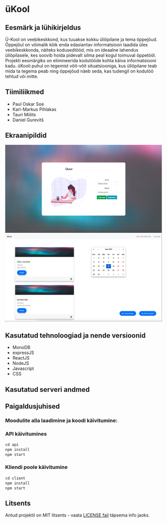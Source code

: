 # üKool

## Eesmärk ja lühikirjeldus
Ü-Kool on veebikeskkond, kus tuuakse kokku üliõpilane ja tema õppejõud. Õppejõul on võimalik kõik enda edasiantav informatsioon laadida üles veebikeskkonda, näiteks kodusedtööd, mis on ideaalne lahendus üliõpilasele, kes soovib hoida pidevalt silma peal kogul toimuval õppetööl. Projekti eesmärgiks on elimineerida kodutööde kohta käiva informatsiooni kadu. üKooli puhul on tegemist võit-võit situatsiooniga, kus üliõpilane teab mida ta tegema peab ning õppejõud näeb seda, kas tudengil on kodutöö tehtud või mitte.

## Tiimiliikmed
- Paul Oskar Soe
- Karl-Markus Pihlakas
- Tauri Miilits
- Daniel Gurevitš

## Ekraanipildid
![sisselogimine](Screenshot_login.png)
![dashboard](Screenshot_dashboard.png)

## Kasutatud tehnoloogiad ja nende versioonid
- MonoDB
- expressJS
- ReactJS
- NodeJS
- Javascript
- CSS 

## Kasutatud serveri andmed

## Paigaldusjuhised
### Moodulite alla laadimine ja koodi käivitumine:
### API käivitumines

```
cd api
npm install
npm start
```
### Kliendi poole käivitumine

```
cd client
npm install
npm start
```

## Litsents
Antud projektil on MIT litsents - vaata [LICENSE fail](LICENSE) täpsema info jaoks.